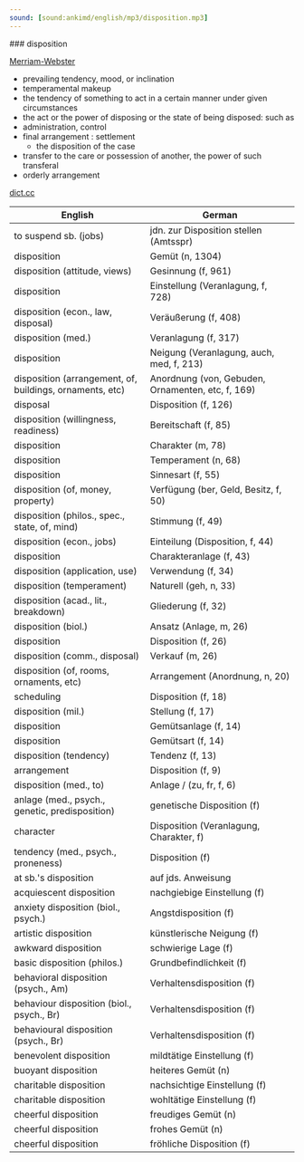 ```yaml
---
sound: [sound:ankimd/english/mp3/disposition.mp3]
---
```


\### disposition

[Merriam-Webster](https://www.merriam-webster.com/dictionary/disposition)

- prevailing tendency, mood, or inclination
- temperamental makeup
- the tendency of something to act in a certain manner under given circumstances
- the act or the power of disposing or the state of being disposed: such as
- administration, control
- final arrangement : settlement
    - the disposition of the case
- transfer to the care or possession of another, the power of such transferal
- orderly arrangement

[dict.cc](https://www.dict.cc/disposition)

| English        | German       |
| -------------- | ------------ |
| to suspend sb. (jobs) | jdn. zur Disposition stellen (Amtsspr) |
| disposition | Gemüt (n, 1304) |
| disposition (attitude, views) | Gesinnung (f, 961) |
| disposition | Einstellung (Veranlagung, f, 728) |
| disposition (econ., law, disposal) | Veräußerung (f, 408) |
| disposition (med.) | Veranlagung (f, 317) |
| disposition | Neigung (Veranlagung, auch, med, f, 213) |
| disposition (arrangement, of, buildings, ornaments, etc) | Anordnung (von, Gebuden, Ornamenten, etc, f, 169) |
| disposal | Disposition (f, 126) |
| disposition (willingness, readiness) | Bereitschaft (f, 85) |
| disposition | Charakter (m, 78) |
| disposition | Temperament (n, 68) |
| disposition | Sinnesart (f, 55) |
| disposition (of, money, property) | Verfügung (ber, Geld, Besitz, f, 50) |
| disposition (philos., spec., state, of, mind) | Stimmung (f, 49) |
| disposition (econ., jobs) | Einteilung (Disposition, f, 44) |
| disposition | Charakteranlage (f, 43) |
| disposition (application, use) | Verwendung (f, 34) |
| disposition (temperament) | Naturell (geh, n, 33) |
| disposition (acad., lit., breakdown) | Gliederung (f, 32) |
| disposition (biol.) | Ansatz (Anlage, m, 26) |
| disposition | Disposition (f, 26) |
| disposition (comm., disposal) | Verkauf (m, 26) |
| disposition (of, rooms, ornaments, etc) | Arrangement (Anordnung, n, 20) |
| scheduling | Disposition (f, 18) |
| disposition (mil.) | Stellung (f, 17) |
| disposition | Gemütsanlage (f, 14) |
| disposition | Gemütsart (f, 14) |
| disposition (tendency) | Tendenz (f, 13) |
| arrangement | Disposition (f, 9) |
| disposition (med., to) | Anlage / (zu, fr, f, 6) |
| anlage (med., psych., genetic, predisposition) | genetische Disposition (f) |
| character | Disposition (Veranlagung, Charakter, f) |
| tendency (med., psych., proneness) | Disposition (f) |
| at sb.'s disposition | auf jds. Anweisung |
| acquiescent disposition | nachgiebige Einstellung (f) |
| anxiety disposition (biol., psych.) | Angstdisposition (f) |
| artistic disposition | künstlerische Neigung (f) |
| awkward disposition | schwierige Lage (f) |
| basic disposition (philos.) | Grundbefindlichkeit (f) |
| behavioral disposition (psych., Am) | Verhaltensdisposition (f) |
| behaviour disposition (biol., psych., Br) | Verhaltensdisposition (f) |
| behavioural disposition (psych., Br) | Verhaltensdisposition (f) |
| benevolent disposition | mildtätige Einstellung (f) |
| buoyant disposition | heiteres Gemüt (n) |
| charitable disposition | nachsichtige Einstellung (f) |
| charitable disposition | wohltätige Einstellung (f) |
| cheerful disposition | freudiges Gemüt (n) |
| cheerful disposition | frohes Gemüt (n) |
| cheerful disposition | fröhliche Disposition (f) |
